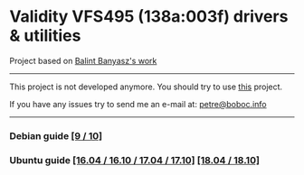 # Validity VFS495 (138a:003f) drivers &amp; utilities

Project based on [Balint Banyasz's work](https://balintbanyasz.wordpress.com/2015/03/27/get-validity-vfs-495-fingerprint-reader-working-in-ubuntu-14-04/)

---


This project is not developed anymore. You should try to use [this](https://github.com/rindeal/libfprint-vfs_proprietary-driver) project.


If you have any issues try to send me an e-mail at: [petre@boboc.info](mailto://petre@boboc.info)

---

### Debian guide [[9 / 10]](https://github.com/PetreBoboc/vfs495/blob/master/vfs495_debian.md) 
### Ubuntu guide [[16.04 / 16.10 / 17.04 / 17.10]](https://github.com/PetreBoboc/vfs495/blob/master/vfs495_ubuntu.md) [[18.04 / 18.10]](https://github.com/PetreBoboc/vfs495/blob/master/vfs495_ubuntu_18.04.md)
